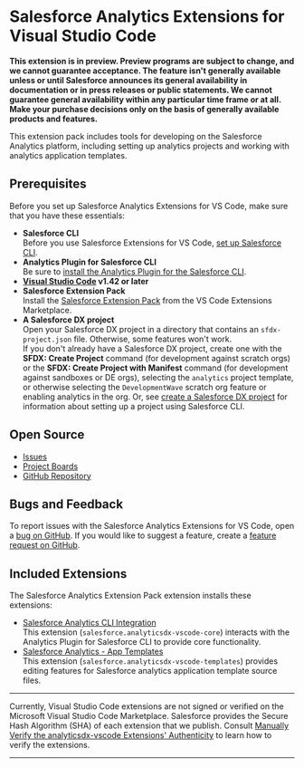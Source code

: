 # Salesforce Analytics Extensions for Visual Studio Code

**This extension is in preview. Preview programs are subject to change, and we cannot guarantee acceptance. The feature
isn't generally available unless or until Salesforce announces its general availability in documentation or in press
releases or public statements. We cannot guarantee general availability within any particular time frame or at all.
Make your purchase decisions only on the basis of generally available products and features.**

This extension pack includes tools for developing on the Salesforce Analytics platform, including setting up analytics
projects and working with analytics application templates.

<!-- TODO: screenshot -->

## Prerequisites

Before you set up Salesforce Analytics Extensions for VS Code, make sure that you have these essentials:

- **Salesforce CLI**  
  Before you use Salesforce Extensions for VS Code, [set up Salesforce CLI](https://developer.salesforce.com/docs/atlas.en-us.sfdx_setup.meta/sfdx_setup).
- **Analytics Plugin for Salesforce CLI**  
  Be sure to [install the Analytics Plugin for the Salesforce CLI](https://help.salesforce.com/articleView?id=bi_cli_analytics_plugin_install.htm&type=5).
- **[Visual Studio Code](https://code.visualstudio.com/download) v1.42 or later**
- **Salesforce Extension Pack**  
  Install the [Salesforce Extension Pack](https://marketplace.visualstudio.com/items?itemName=salesforce.salesforcedx-vscode) from the VS Code Extensions Marketplace.
- **A Salesforce DX project**  
  Open your Salesforce DX project in a directory that contains an `sfdx-project.json` file. Otherwise, some features won't work.  
  If you don't already have a Salesforce DX project, create one with the **SFDX: Create Project** command
  (for development against scratch orgs) or the **SFDX: Create Project with Manifest** command (for development against
  sandboxes or DE orgs), selecting the `analytics` project template, or otherwise selecting the `DevelopmentWave`
  scratch org feature or enabling analytics in the org.
  Or, see [create a Salesforce DX project](https://developer.salesforce.com/docs/atlas.en-us.sfdx_dev.meta/sfdx_dev/sfdx_dev_workspace_setup.htm)
  for information about setting up a project using Salesforce CLI.

<!--

## Documentation

**TBD**

-->

## Open Source

- [Issues](https://github.com/forcedotcom/analyticsdx-vscode/issues)
- [Project Boards](https://github.com/forcedotcom/analyticsdx-vscode/projects)
- [GitHub Repository](https://github.com/forcedotcom/analyticsdx-vscode)

## Bugs and Feedback

To report issues with the Salesforce Analytics Extensions for VS Code, open a [bug on GitHub](https://github.com/forcedotcom/analyticsdx-vscode/issues/new?template=Bug_report.md).
If you would like to suggest a feature, create a [feature request on GitHub](https://github.com/forcedotcom/analyticsdx-vscode/issues/new?template=Feature_request.md).

## Included Extensions

The Salesforce Analytics Extension Pack extension installs these extensions:

- [Salesforce Analytics CLI Integration](https://marketplace.visualstudio.com/items?itemName=salesforce.analyticsdx-vscode-core)  
  This extension (`salesforce.analyticsdx-vscode-core`) interacts with the Analytics Plugin for Salesforce CLI to provide core functionality.
- [Salesforce Analytics - App Templates](https://marketplace.visualstudio.com/items?itemName=salesforce.analyticsdx-vscode-templates)  
  This extension (`salesforce.analyticsdx-vscode-templates`) provides editing features for Salesforce analytics application template source files.

---

Currently, Visual Studio Code extensions are not signed or verified on the Microsoft Visual Studio Code Marketplace. Salesforce provides the Secure Hash Algorithm (SHA) of each extension that we publish. Consult [Manually Verify the analyticsdx-vscode Extensions' Authenticity](https://github.com/forcedotcom/analyticsdx-vscode/blob/develop/SHA256.md) to learn how to verify the extensions.

---
